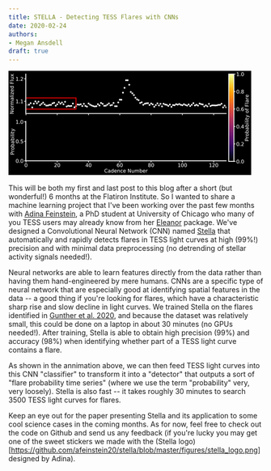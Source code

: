 ```yaml
---
title: STELLA - Detecting TESS Flares with CNNs
date: 2020-02-24
authors:
- Megan Ansdell
draft: true
---
```


![img](/static/fig/2020-02-24.gif)

This will be both my first and last post to this blog after a short (but wonderful!) 6 months at the Flatiron Institute. So I wanted to share a machine learning project that I've been working over the past few months with [Adina Feinstein](http://github.com/afeinstein20), a PhD student at University of Chicago who many of you TESS users may already know from her [Eleanor](https://github.com/afeinstein20/eleanor) package. We've designed a Convolutional Neural Network (CNN) named [Stella](https://github.com/afeinstein20/stella) that automatically and rapidly detects flares in TESS light curves at high (99%!) precision and with minimal data preprocessing (no detrending of stellar activity signals needed!).

Neural networks are able to learn features directly from the data rather than having them hand-engineered by mere humans. CNNs are a specific type of neural network that are especially good at identifying spatial features in the data -- a good thing if you're looking for flares, which have a characteristic sharp rise and slow decline in light curves. We trained Stella on the flares identified in [Gunther et al. 2020](https://ui.adsabs.harvard.edu/abs/2020AJ....159...60G/abstract), and because the dataset was relatively small, this could be done on a laptop in about 30 minutes (no GPUs needed!). After training, Stella is able to obtain high precision (99%) and accuracy (98%) when identifying whether part of a TESS light curve contains a flare. 

As shown in the annimation above, we can then feed TESS light curves into this CNN "classifier" to transform it into a "detector" that outputs a sort of "flare probability time series" (where we use the term "probability" very, very loosely). Stella is also fast -- it takes roughly 30 minutes to search 3500 TESS light curves for flares.

Keep an eye out for the paper presenting Stella and its application to some cool science cases in the coming months. As for now, feel free to check out the code on Github and send us any feedback (if you're lucky you may get one of the sweet stickers we made with the (Stella logo)[https://github.com/afeinstein20/stella/blob/master/figures/stella_logo.png] designed by Adina).
